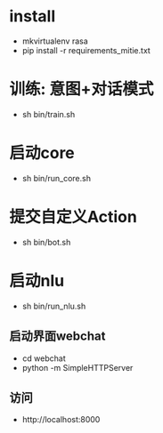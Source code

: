 # install
* mkvirtualenv rasa
* pip install -r requirements_mitie.txt

# 训练: 意图+对话模式
* sh bin/train.sh

# 启动core
* sh bin/run_core.sh

# 提交自定义Action
* sh bin/bot.sh

# 启动nlu
* sh bin/run_nlu.sh

## 启动界面webchat
* cd webchat
* python -m SimpleHTTPServer

## 访问
* http://localhost:8000
